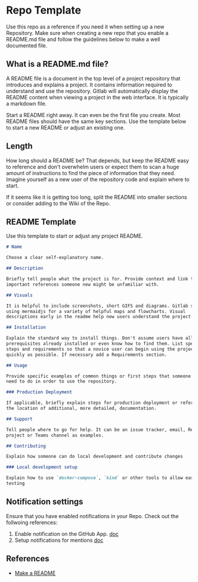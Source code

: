 # Repo Template

Use this repo as a reference if you need it when setting up a new Repository.
Make sure when creating a new repo that you enable a README.md file and follow
the guidelines below to make a well documented file.

## What is a README.md file?

A README file is a document in the top level of a project repository that
introduces and explains a project. It contains information required to
understand and use the repository. Gitlab will automatically display the README
content when viewing a project in the web interface. It is typically a markdown
file.

Start a README right away. It can even be the first file you create.
Most README files should have the same key sections.
Use the template below to start a new README or adjust an existing one.

## Length

How long should a README be? That depends, but keep the README easy to
reference and don't overwhelm users or expect them to scan a huge amount of
instructions to find the piece of information that they need. Imagine
yourself as a new user of the repository code and explain where to start.

If it seems like it is getting too long, split the README into smaller
sections or consider adding to the Wiki of the Repo.

## README Template

Use this template to start or adjust any project README.

```md
# Name

Choose a clear self-explanatory name.

## Description

Briefly tell people what the project is for. Provide context and link to any
important references someone new might be unfamiliar with.

## Visuals

It is helpful to include screenshots, short GIFS and diagrams. Gitlab supports
using mermaidjs for a variety of helpful maps and flowcharts. Visual
descriptions early in the readme help new users understand the project.

## Installation

Explain the standard way to install things. Don't assume users have all
prerequisites already installed or even know how to find them. List specific
steps and requirements so that a novice user can begin using the project as
quickly as possible. If necessary add a Requirements section.

## Usage

Provide specific examples of common things or first steps that someone may
need to do in order to use the repository.

### Production Deployment

If applicable, briefly explain steps for production deployment or reference
the location of additional, more detailed, documentation.

## Support

Tell people where to go for help. It can be an issue tracker, email, Redmine
project or Teams channel as examples.

## Contributing

Explain how someone can do local development and contribute changes

### Local development setup

Explain how to use `docker-compose`, `kind` or other tools to allow easy local
testing

```

## Notification settings

Ensure that you have enabled notifications in your Repo.
Check out the follwoing references:

 1. Enable notification on the GitHub App. [doc](https://github.blog/2021-03-30-new-push-notifications-scheduling-releases-github-mobile/)
 2. Setup notifications for mentions [doc](https://docs.github.com/en/account-and-profile/managing-subscriptions-and-notifications-on-github/setting-up-notifications/configuring-notifications)

## References

* [Make a README](https://www.makeareadme.com/#suggestions-for-a-good-readme)
